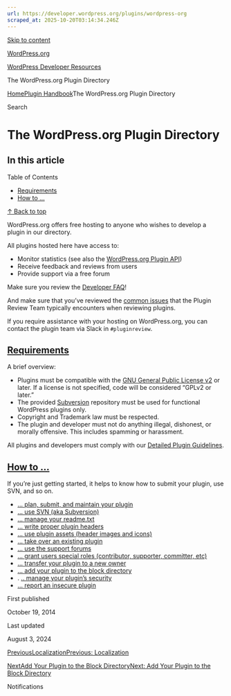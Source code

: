 ```yaml
---
url: https://developer.wordpress.org/plugins/wordpress-org
scraped_at: 2025-10-20T03:14:34.246Z
---
```


[Skip to content](https://developer.wordpress.org/plugins/wordpress-org/#wp--skip-link--target)

[WordPress.org](https://wordpress.org/)

[WordPress Developer Resources](https://developer.wordpress.org/)

The WordPress.org Plugin Directory


[Home](https://developer.wordpress.org/)[Plugin Handbook](https://developer.wordpress.org/plugins/)The WordPress.org Plugin Directory

Search

# The WordPress.org Plugin Directory

## In this article

Table of Contents

- [Requirements](https://developer.wordpress.org/plugins/wordpress-org/#requirements)
- [How to …](https://developer.wordpress.org/plugins/wordpress-org/#how-to)

[↑ Back to top](https://developer.wordpress.org/plugins/wordpress-org/#wp--skip-link--target)

WordPress.org offers free hosting to anyone who wishes to develop a plugin in our directory.

All plugins hosted here have access to:

- Monitor statistics (see also the [WordPress.org Plugin API](https://codex.wordpress.org/WordPress.org_API#Plugins))
- Receive feedback and reviews from users
- Provide support via a free forum

Make sure you review the [Developer FAQ](https://developer.wordpress.org/plugins/wordpress-org/plugin-developer-faq/)!

And make sure that you’ve reviewed the [common issues](https://developer.wordpress.org/plugins/wordpress-org/common-issues/) that the Plugin Review Team typically encounters when reviewing plugins.

If you require assistance with your hosting on WordPress.org, you can contact the plugin team via Slack in `#pluginreview`.

## [Requirements](https://developer.wordpress.org/plugins/wordpress-org/\#requirements)

A brief overview:

- Plugins must be compatible with the [GNU General Public License v2](http://www.gnu.org/licenses/license-list.html#GPLCompatibleLicenses) or later. If a license is not specified, code will be considered “GPLv2 or later.”
- The provided [Subversion](http://subversion.tigris.org/) repository must be used for functional WordPress plugins only.
- Copyright and Trademark law must be respected.
- The plugin and developer must not do anything illegal, dishonest, or morally offensive. This includes spamming or harassment.

All plugins and developers must comply with our [Detailed Plugin Guidelines](https://developer.wordpress.org/plugins/wordpress-org/detailed-plugin-guidelines/).

## [How to …](https://developer.wordpress.org/plugins/wordpress-org/\#how-to)

If you’re just getting started, it helps to know how to submit your plugin, use SVN, and so on.

- [… plan, submit, and maintain your plugin](https://developer.wordpress.org/plugins/wordpress-org/planning-submitting-and-maintaining-plugins/)
- [… use SVN (aka Subversion)](https://developer.wordpress.org/plugins/wordpress-org/how-to-use-subversion/)
- [… manage your readme.txt](https://developer.wordpress.org/plugins/wordpress-org/how-your-readme-txt-works/)
- [… write proper plugin headers](https://developer.wordpress.org/plugins/the-basics/header-requirements/)
- [… use plugin assets (header images and icons)](https://developer.wordpress.org/plugins/wordpress-org/plugin-assets/)
- [… take over an existing plugin](https://developer.wordpress.org/plugins/wordpress-org/take-over-an-existing-plugin/)
- [… use the support forums](https://developer.wordpress.org/plugins/wordpress-org/using-the-forums/)
- [… grant users special roles (contributor, supporter, committer, etc)](https://developer.wordpress.org/plugins/wordpress-org/special-user-roles-capabilities/)
- [… transfer your plugin to a new owner](https://developer.wordpress.org/plugins/wordpress-org/transferring-your-plugin-to-a-new-owner/)
- [… add your plugin to the block directory](https://developer.wordpress.org/plugins/wordpress-org/add-your-plugin-to-the-block-directory/)
- . [.. manage your plugin’s security](https://developer.wordpress.org/plugins/wordpress-org/plugin-security/)
- [… report an insecure plugin](https://developer.wordpress.org/plugins/wordpress-org/plugin-security/reporting-plugin-security-issues/)

First published

October 19, 2014

Last updated

August 3, 2024

[PreviousLocalizationPrevious: Localization](https://developer.wordpress.org/plugins/internationalization/localization/)

[NextAdd Your Plugin to the Block DirectoryNext: Add Your Plugin to the Block Directory](https://developer.wordpress.org/plugins/wordpress-org/add-your-plugin-to-the-block-directory/)

Notifications